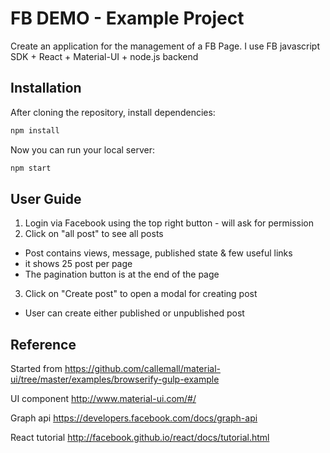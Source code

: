 # FB DEMO - Example Project

Create an application for the management of a FB Page. 
I use FB javascript SDK + React + Material-UI + node.js backend

## Installation

After cloning the repository, install dependencies:
```sh
npm install
```

Now you can run your local server:
```sh
npm start
```

## User Guide

1. Login via Facebook using the top right button - will ask for permission
2. Click on "all post" to see all posts
  * Post contains views, message, published state & few useful links 
  * it shows 25 post per page
  * The pagination button is at the end of the page
3. Click on "Create post" to open a modal for creating post
  * User can create either published or unpublished post

## Reference

Started from
https://github.com/callemall/material-ui/tree/master/examples/browserify-gulp-example

UI component
http://www.material-ui.com/#/

Graph api
https://developers.facebook.com/docs/graph-api

React tutorial
http://facebook.github.io/react/docs/tutorial.html

